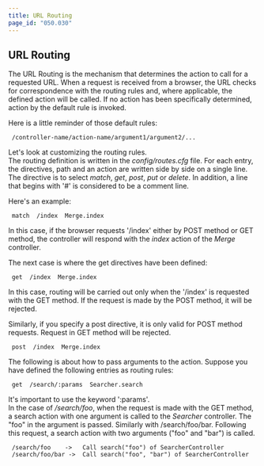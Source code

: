 ```yaml
---
title: URL Routing
page_id: "050.030"
---
```


## URL Routing

The URL Routing is the mechanism that determines the action to call for a requested URL. When a request is received from a browser, the URL checks for correspondence with the routing rules and, where applicable, the defined action will be called. If no action has been specifically determined, action by the default rule is invoked.

Here is a little reminder of those default rules:

```
 /controller-name/action-name/argument1/argument2/...
```

Let's look at customizing the routing rules.<br>
The routing definition is written in the *config/routes.cfg* file. For each entry, the directives, path and an action are written side by side on a single line. The directive is to select *match*, *get*, *post*, *put* or *delete*.
In addition, a line that begins with '#' is considered to be a comment line.

Here's an example:

```
 match  /index  Merge.index
```

In this case, if the browser requests '/index' either by POST method or GET method, the controller will respond with the *index* action of the *Merge* controller.

The next case is where the get directives have been defined:

```
 get  /index  Merge.index
```

In this case, routing will be carried out only when the '/index' is requested with the GET method. If the request is made by the POST method, it will be rejected.

Similarly, if you specify a post directive, it is only valid for POST method requests. Request in GET method will be rejected.

```
 post  /index  Merge.index
```

The following is about how to pass arguments to the action. Suppose you have defined the following entries as routing rules:

```
 get  /search/:params  Searcher.search
```

It's important to use the keyword ':params'.<br>
In the case of */search/foo*, when the request is made with the GET method, a search action with one argument is called to the *Searcher* controller. The "foo" in the argument is passed.
Similarly with /search/foo/bar. Following this request, a search action with two arguments ("foo" and "bar") is called.

```
 /search/foo    ->   Call search("foo") of SearcherController
 /search/foo/bar ->  Call search("foo", "bar") of SearcherController
```
